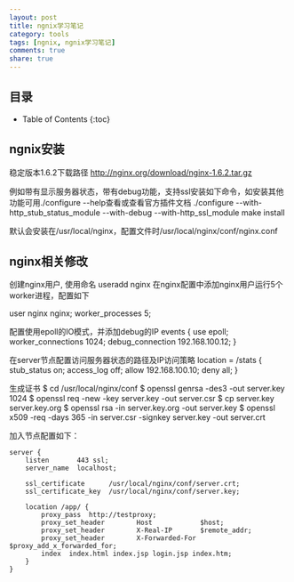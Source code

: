 ```yaml
---
layout: post
title: ngnix学习笔记
category: tools
tags: [ngnix, ngnix学习笔记]
comments: true
share: true
---
```

## 目录 ##

* Table of Contents
{:toc}

## ngnix安装 ##
稳定版本1.6.2下载路径  http://nginx.org/download/nginx-1.6.2.tar.gz

例如带有显示服务器状态，带有debug功能，支持ssl安装如下命令，如安装其他功能可用./configure --help查看或查看官方插件文档
./configure --with-http_stub_status_module --with-debug --with-http_ssl_module
make install

默认会安装在/usr/local/nginx，配置文件时/usr/local/nginx/conf/nginx.conf

## nginx相关修改 ##
创建nginx用户, 使用命名 useradd nginx  在nginx配置中添加nginx用户运行5个worker进程，配置如下

user nginx nginx;
worker_processes 5;

配置使用epoll的IO模式，并添加debug的IP
events {
    use epoll;
    worker_connections  1024;
    debug_connection   192.168.100.12;
}

在server节点配置访问服务器状态的路径及IP访问策略
    location = /stats {
         stub_status     on;
         access_log      off;
         allow           192.168.100.10;
         deny            all;
    }

生成证书
$ cd /usr/local/nginx/conf
$ openssl genrsa -des3 -out server.key 1024
$ openssl req -new -key server.key -out server.csr
$ cp server.key server.key.org
$ openssl rsa -in server.key.org -out server.key
$ openssl x509 -req -days 365 -in server.csr -signkey server.key -out server.crt

加入节点配置如下：

    server {
        listen       443 ssl;
        server_name  localhost;

        ssl_certificate      /usr/local/nginx/conf/server.crt;
        ssl_certificate_key  /usr/local/nginx/conf/server.key;

        location /app/ {
            proxy_pass  http://testproxy;
            proxy_set_header        Host            $host;
            proxy_set_header        X-Real-IP       $remote_addr;
            proxy_set_header        X-Forwarded-For $proxy_add_x_forwarded_for;
            index  index.html index.jsp login.jsp index.htm;
        }
    }
